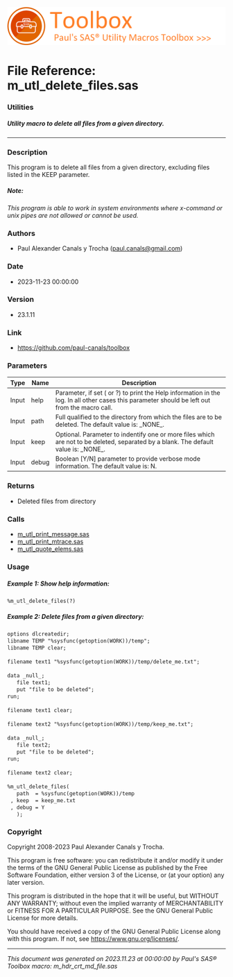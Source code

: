 ![../../misc/images/doc_banner.png](../../misc/images/doc_banner.png)
# 
# File Reference: m_utl_delete_files.sas

### Utilities

##### Utility macro to delete all files from a given directory.

***

### Description
This program is to delete all files from a given directory, excluding files listed in the KEEP parameter.



##### *Note:*
*This program is able to work in system environments where x-command or unix pipes are not allowed or cannot be used.*

### Authors
* Paul Alexander Canals y Trocha (paul.canals@gmail.com)

### Date
* 2023-11-23 00:00:00

### Version
* 23.1.11

### Link
* https://github.com/paul-canals/toolbox

### Parameters
| Type | Name | Description |
| ---- | ---- | ----------- |
| Input | help | Parameter, if set ( or ?) to print the Help information in the log. In all other cases this parameter should be left out from the macro call. |
| Input | path | Full qualified to the directory from which the files are to be deleted. The default value is: \_NONE\_. |
| Input | keep | Optional. Parameter to indentify one or more files which are not to be deleted, separated by a blank. The default value is: \_NONE\_. |
| Input | debug | Boolean [Y/N] parameter to provide verbose mode information. The default value is: N. |

### Returns
* Deleted files from directory

### Calls
* [m_utl_print_message.sas](m_utl_print_message.md)
* [m_utl_print_mtrace.sas](m_utl_print_mtrace.md)
* [m_utl_quote_elems.sas](m_utl_quote_elems.md)

### Usage

##### Example 1: Show help information:
```sas
%m_utl_delete_files(?)
```

##### Example 2: Delete files from a given directory:
```sas
options dlcreatedir;
libname TEMP "%sysfunc(getoption(WORK))/temp";
libname TEMP clear;

filename text1 "%sysfunc(getoption(WORK))/temp/delete_me.txt";

data _null_;
   file text1;
   put "file to be deleted";
run;

filename text1 clear;

filename text2 "%sysfunc(getoption(WORK))/temp/keep_me.txt";

data _null_;
   file text2;
   put "file to be deleted";
run;

filename text2 clear;

%m_utl_delete_files(
   path  = %sysfunc(getoption(WORK))/temp
 , keep  = keep_me.txt
 , debug = Y
   );
```

### Copyright
Copyright 2008-2023 Paul Alexander Canals y Trocha. 
 
This program is free software: you can redistribute it and/or modify 
it under the terms of the GNU General Public License as published by 
the Free Software Foundation, either version 3 of the License, or 
(at your option) any later version. 
 
This program is distributed in the hope that it will be useful, 
but WITHOUT ANY WARRANTY; without even the implied warranty of 
MERCHANTABILITY or FITNESS FOR A PARTICULAR PURPOSE. See the 
GNU General Public License for more details. 
 
You should have received a copy of the GNU General Public License 
along with this program. If not, see <https://www.gnu.org/licenses/>. 


***
*This document was generated on 2023.11.23 at 00:00:00 by Paul's SAS&reg; Toolbox macro: m_hdr_crt_md_file.sas*

